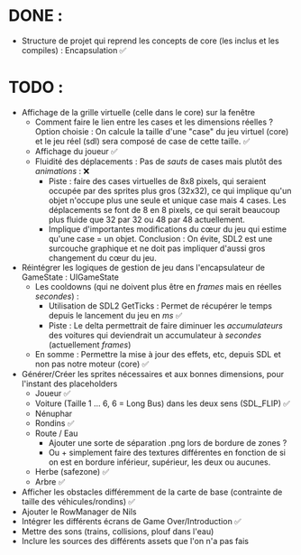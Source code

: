 # DONE :
- Structure de projet qui reprend les concepts de core (les inclus et les compiles) : Encapsulation ✅

# TODO :
- Affichage de la grille virtuelle (celle dans le core) sur la fenêtre
    - Comment faire le lien entre les cases et les dimensions réelles ? Option choisie : On calcule la taille d'une "case" du jeu virtuel (core) et le jeu réel (sdl) sera composé de case de cette taille. ✅
    - Affichage du joueur ✅
    - Fluidité des déplacements : Pas de *sauts* de cases mais plutôt des *animations* : ❌
        - Piste : faire des cases virtuelles de 8x8 pixels, qui seraient occupée par des sprites plus gros (32x32), ce qui implique qu'un objet n'occupe plus une seule et unique case mais 4 cases. Les déplacements se font de 8 en 8 pixels, ce qui serait beaucoup plus fluide que 32 par 32 ou 48 par 48 actuellement. 
        - Implique d'importantes modifications du cœur du jeu qui estime qu'une case = un objet.
        Conclusion : On évite, SDL2 est une surcouche graphique et ne doit pas impliquer d'aussi gros changement du cœur du jeu.
- Réintégrer les logiques de gestion de jeu dans l'encapsulateur de GameState : UIGameState
    - Les cooldowns (qui ne doivent plus être en *frames* mais en réelles *secondes*) :
        - Utilisation de SDL2 GetTicks : Permet de récupérer le temps depuis le lancement du jeu en *ms* ✅
        - Piste : Le delta permettrait de faire diminuer les *accumulateurs* des voitures qui deviendrait un accumulateur à *secondes* (actuellement *frames*)
    - En somme : Permettre la mise à jour des effets, etc, depuis SDL et non pas notre moteur (core) ✅
- Générer/Créer les sprites nécessaires et aux bonnes dimensions, pour l'instant des placeholders
    - Joueur ✅
    - Voiture (Taille 1 ... 6, 6 = Long Bus) dans les deux sens (SDL_FLIP) ✅
    - Nénuphar
    - Rondins ✅
    - Route / Eau 
        - Ajouter une sorte de séparation .png lors de bordure de zones ?
        - Ou + simplement faire des textures différentes en fonction de si on est en bordure inférieur, supérieur, les deux ou aucunes.
    - Herbe (safezone) ✅
    - Arbre ✅
- Afficher les obstacles différemment de la carte de base (contrainte de taille des véhicules/rondins) ✅
- Ajouter le RowManager de Nils
- Intégrer les différents écrans de Game Over/Introduction ✅
- Mettre des sons (trains, collisions, plouf dans l'eau)
- Inclure les sources des différents assets que l'on n'a pas fais